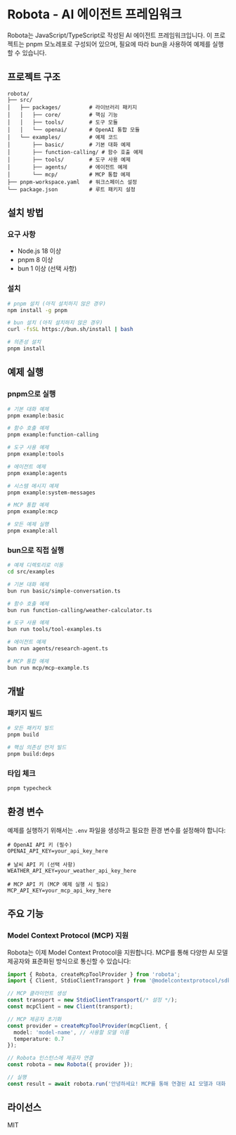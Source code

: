 # Robota - AI 에이전트 프레임워크

Robota는 JavaScript/TypeScript로 작성된 AI 에이전트 프레임워크입니다. 이 프로젝트는 pnpm 모노레포로 구성되어 있으며, 필요에 따라 bun을 사용하여 예제를 실행할 수 있습니다.

## 프로젝트 구조

```
robota/
├── src/
│   ├── packages/         # 라이브러리 패키지
│   │   ├── core/         # 핵심 기능
│   │   ├── tools/        # 도구 모듈
│   │   └── openai/       # OpenAI 통합 모듈
│   └── examples/         # 예제 코드
│       ├── basic/        # 기본 대화 예제
│       ├── function-calling/ # 함수 호출 예제
│       ├── tools/        # 도구 사용 예제
│       ├── agents/       # 에이전트 예제
│       └── mcp/          # MCP 통합 예제
├── pnpm-workspace.yaml   # 워크스페이스 설정
└── package.json          # 루트 패키지 설정
```

## 설치 방법

### 요구 사항

- Node.js 18 이상
- pnpm 8 이상
- bun 1 이상 (선택 사항)

### 설치

```bash
# pnpm 설치 (아직 설치하지 않은 경우)
npm install -g pnpm

# bun 설치 (아직 설치하지 않은 경우)
curl -fsSL https://bun.sh/install | bash

# 의존성 설치
pnpm install
```

## 예제 실행

### pnpm으로 실행

```bash
# 기본 대화 예제
pnpm example:basic

# 함수 호출 예제
pnpm example:function-calling

# 도구 사용 예제
pnpm example:tools

# 에이전트 예제
pnpm example:agents

# 시스템 메시지 예제
pnpm example:system-messages

# MCP 통합 예제
pnpm example:mcp

# 모든 예제 실행
pnpm example:all
```

### bun으로 직접 실행

```bash
# 예제 디렉토리로 이동
cd src/examples

# 기본 대화 예제
bun run basic/simple-conversation.ts

# 함수 호출 예제
bun run function-calling/weather-calculator.ts

# 도구 사용 예제
bun run tools/tool-examples.ts

# 에이전트 예제
bun run agents/research-agent.ts

# MCP 통합 예제
bun run mcp/mcp-example.ts
```

## 개발

### 패키지 빌드

```bash
# 모든 패키지 빌드
pnpm build

# 핵심 의존성 먼저 빌드
pnpm build:deps
```

### 타입 체크

```bash
pnpm typecheck
```

## 환경 변수

예제를 실행하기 위해서는 `.env` 파일을 생성하고 필요한 환경 변수를 설정해야 합니다:

```
# OpenAI API 키 (필수)
OPENAI_API_KEY=your_api_key_here

# 날씨 API 키 (선택 사항)
WEATHER_API_KEY=your_weather_api_key_here

# MCP API 키 (MCP 예제 실행 시 필요)
MCP_API_KEY=your_mcp_api_key_here
```

## 주요 기능

### Model Context Protocol (MCP) 지원

Robota는 이제 Model Context Protocol을 지원합니다. MCP를 통해 다양한 AI 모델 제공자와 표준화된 방식으로 통신할 수 있습니다:

```typescript
import { Robota, createMcpToolProvider } from 'robota';
import { Client, StdioClientTransport } from '@modelcontextprotocol/sdk';

// MCP 클라이언트 생성
const transport = new StdioClientTransport(/* 설정 */);
const mcpClient = new Client(transport);

// MCP 제공자 초기화
const provider = createMcpToolProvider(mcpClient, {
  model: 'model-name', // 사용할 모델 이름
  temperature: 0.7
});

// Robota 인스턴스에 제공자 연결
const robota = new Robota({ provider });

// 실행
const result = await robota.run('안녕하세요! MCP를 통해 연결된 AI 모델과 대화 중입니다.');
```

## 라이선스

MIT
